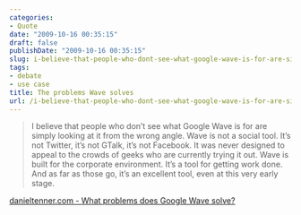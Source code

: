 ```yaml
---
categories:
- Quote
date: "2009-10-16 00:35:15"
draft: false
publishDate: "2009-10-16 00:35:15"
slug: i-believe-that-people-who-dont-see-what-google-wave-is-for-are-simply-looking-at-it-from-the-wrong-angle-wave-is-not-a-social-tool-its-not-twitter-its-not-gtalk-its-not-facebook-it-was-never-designed
tags:
- debate
- use case
title: The problems Wave solves
url: /i-believe-that-people-who-dont-see-what-google-wave-is-for-are-simply-looking-at-it-from-the-wrong-angle-wave-is-not-a-social-tool-its-not-twitter-its-not-gtalk-its-not-facebook-it-was-never-designed/
---
```

> I believe that people who don’t see what Google Wave is for are simply
> looking at it from the wrong angle. Wave is not a social tool. It’s
> not Twitter, it’s not GTalk, it’s not Facebook. It was never designed
> to appeal to the crowds of geeks who are currently trying it out. Wave
> is built for the corporate environment. It’s a tool for getting work
> done. And as far as those go, it’s an excellent tool, even at this
> very early stage.

[danieltenner.com - What problems does Google
Wave solve?](http://danieltenner.com/posts/0012-google-wave.html)